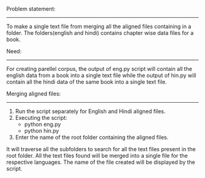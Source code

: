  Problem statement:
__________________

To make a single text file from merging all the aligned files containing in a folder. The folders(english and hindi) contains chapter wise data files for a book.

Need:
_____

For creating parellel corpus, the output of eng.py script will contain all the english data from a book into a single text file while the output of hin.py will contain all the hindi data of the same book into a single text file.


Merging aligned files:
______________________

1. Run the script separately for English and Hindi aligned files.
2. Executing the script:
   - python eng.py
   - python hin.py
3. Enter the name of the root folder containing the aligned files.

It will traverse all the subfolders to search for all the text files present in the root folder. All the text files found will be merged into a single file for the respective languages. The name of the file created will be displayed by the script.